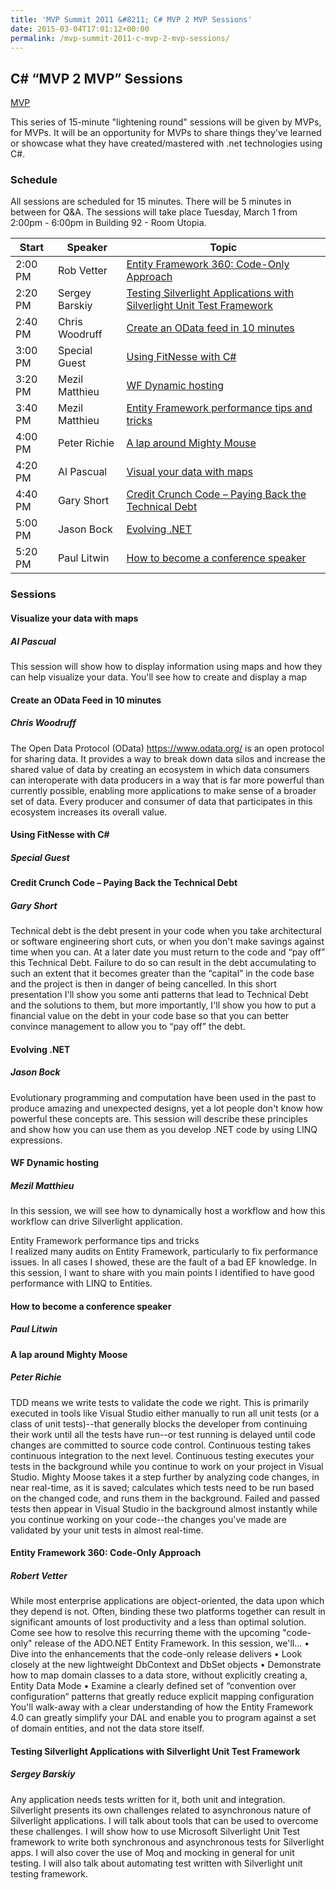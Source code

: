 ```yaml
---
title: 'MVP Summit 2011 &#8211; C# MVP 2 MVP Sessions'
date: 2015-03-04T17:01:12+00:00
permalink: /mvp-summit-2011-c-mvp-2-mvp-sessions/
---
```

## C# “MVP 2 MVP” Sessions

[MVP](/assets/images/posts/MVP_FullColor_ForScreen.png)

This series of 15-minute "lightening round" sessions will be given by MVPs, for MVPs. 
It will be an opportunity for MVPs to share things they've learned or showcase what they have created/mastered with .net technologies using C#.

### Schedule

All sessions are scheduled for 15 minutes. There will be 5 minutes in between for Q&A. The sessions will take place Tuesday, March 1 from 2:00pm - 6:00pm in Building 92 - Room Utopia.  

| **Start** | **Speaker**    | **Topic**                                                                                                                                     |
|-----------|----------------|-----------------------------------------------------------------------------------------------------------------------------------------------|
| 2:00 PM   | Rob Vetter     | [Entity Framework 360: Code-Only Approach](#entity-framework-360-code-only-approach)                                                          |
| 2:20 PM   | Sergey Barskiy | [Testing Silverlight Applications with Silverlight Unit Test Framework](#testing-silverlight-applications-with-silverlight-unit-test-framework) |
| 2:40 PM   | Chris Woodruff | [Create an OData feed in 10 minutes](#create-an-odata-feed-in-10-minutes)                                                                     |
| 3:00 PM   | Special Guest  | [Using FitNesse with C#](#using-fitnesse-with-c)                                                                                              |
| 3:20 PM   | Mezil Matthieu | [WF Dynamic hosting](#wf-dynamic-hosting)                                                                                                     |
| 3:40 PM   | Mezil Matthieu | [Entity Framework performance tips and tricks](#entity-framework-360-code-only-approach)                                                      |
| 4:00 PM   | Peter Richie   | [A lap around Mighty Mouse](#a-lap-around-mighty-moose)                                                                                       |
| 4:20 PM   | Al Pascual     | [Visual your data with maps](#visualize-your-data-with-maps)                                                                                  |
| 4:40 PM   | Gary Short     | [Credit Crunch Code – Paying Back the Technical Debt](#credit-crunch-code–paying-back-the-technical-debt)                                     |
| 5:00 PM   | Jason Bock     | [Evolving .NET](#evolving-net)                                                                                                                |
| 5:20 PM   | Paul Litwin    | [How to become a conference speaker](#how-to-become-a-conference-speaker)                                                                     |

### Sessions

#### Visualize your data with maps

##### Al Pascual

This session will show how to display information using maps and how they can help visualize your data. You'll see how to create and display a map

#### Create an OData Feed in 10 minutes

##### Chris Woodruff

The Open Data Protocol (OData) https://www.odata.org/ is an open protocol for sharing data. It provides a way to break down data silos and increase the shared value of data by creating an ecosystem in which data consumers can interoperate with data producers in a way that is far more powerful than currently possible, enabling more applications to make sense of a broader set of data. Every producer and consumer of data that participates in this ecosystem increases its overall value.

#### Using FitNesse with C#

##### Special Guest

#### Credit Crunch Code – Paying Back the Technical Debt

##### Gary Short

Technical debt is the debt present in your code when you take architectural or software engineering short cuts, or when you don't make savings against time when you can. At a later date you must return to the code and “pay off” this Technical Debt. Failure to do so can result in the debt accumulating to such an extent that it becomes greater than the “capital” in the code base and the project is then in danger of being cancelled. In this short presentation I'll show you some anti patterns that lead to Technical Debt and the solutions to them, but more importantly, I'll show you how to put a financial value on the debt in your code base so that you can better convince management to allow you to “pay off” the debt.

#### Evolving .NET

##### Jason Bock

Evolutionary programming and computation have been used in the past to produce amazing and unexpected designs, yet a lot people don't know how powerful these concepts are. This session will describe these principles and show how you can use them as you develop .NET code by using LINQ expressions.

#### WF Dynamic hosting

##### Mezil Matthieu

In this session, we will see how to dynamically host a workflow and how this workflow can drive Silverlight application.

Entity Framework performance tips and tricks  
I realized many audits on Entity Framework, particularly to fix performance issues. In all cases I showed, these are the fault of a bad EF knowledge. In this session, I want to share with you main points I identified to have good performance with LINQ to Entities.

#### How to become a conference speaker

##### Paul Litwin

#### A lap around Mighty Moose

##### Peter Richie

TDD means we write tests to validate the code we right. This is primarily executed in tools like Visual Studio either manually to run all unit tests (or a class of unit tests)--that generally blocks the developer from continuing their work until all the tests have run--or test running is delayed until code changes are committed to source code control. Continuous testing takes continuous integration to the next level. Continuous testing executes your tests in the background while you continue to work on your project in Visual Studio. Mighty Moose takes it a step further by analyzing code changes, in near real-time, as it is saved; calculates which tests need to be run based on the changed code, and runs them in the background. Failed and passed tests then appear in Visual Studio in the background almost instantly while you continue working on your code--the changes you've made are validated by your unit tests in almost real-time.

#### Entity Framework 360: Code-Only Approach

##### Robert Vetter

While most enterprise applications are object-oriented, the data upon which they depend is not. Often, binding these two platforms together can result in significant amounts of lost productivity and a less than optimal solution. Come see how to resolve this recurring theme with the upcoming "code-only" release of the ADO.NET Entity Framework. In this session, we'll… • Dive into the enhancements that the code-only release delivers • Look closely at the new lightweight DbContext and DbSet objects • Demonstrate how to map domain classes to a data store, without explicitly creating a, Entity Data Mode • Examine a clearly defined set of “convention over configuration“ patterns that greatly reduce explicit mapping configuration You'll walk-away with a clear understanding of how the Entity Framework 4.0 can greatly simplify your DAL and enable you to program against a set of domain entities, and not the data store itself.

#### Testing Silverlight Applications with Silverlight Unit Test Framework

##### Sergey Barskiy

Any application needs tests written for it, both unit and integration. Silverlight presents its own challenges related to asynchronous nature of Silverlight applications. I will talk about tools that can be used to overcome these challenges. I will show how to use Microsoft Silverlight Unit Test framework to write both synchronous and asynchronous tests for Silverlight apps. I will also cover the use of Moq and mocking in general for unit testing. I will also talk about automating test written with Silverlight unit testing framework.

